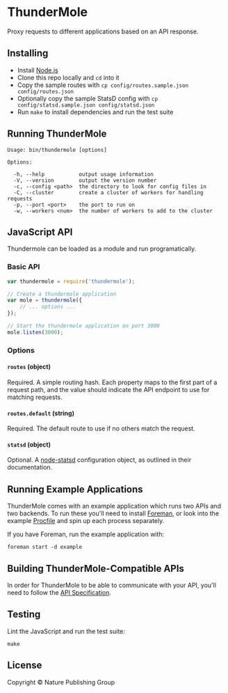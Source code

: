 
ThunderMole
===========

Proxy requests to different applications based on an API response.


Installing
----------

- Install [Node.js][node]
- Clone this repo locally and `cd` into it
- Copy the sample routes with `cp config/routes.sample.json config/routes.json`
- Optionally copy the sample StatsD config with `cp config/statsd.sample.json config/statsd.json`
- Run `make` to install dependencies and run the test suite


Running ThunderMole
-------------------

```
Usage: bin/thundermole [options]

Options:

  -h, --help           output usage information
  -V, --version        output the version number
  -c, --config <path>  the directory to look for config files in
  -C, --cluster        create a cluster of workers for handling requests
  -p, --port <port>    the port to run on
  -w, --workers <num>  the number of workers to add to the cluster
```


JavaScript API
--------------

Thundermole can be loaded as a module and run programatically.


### Basic API

```js
var thundermole = require('thundermole');

// Create a thundermole application
var mole = thundermole({
    // ... options ...
});

// Start the thundermole application on port 3000
mole.listen(3000);
```


### Options

#### `routes` (object)

Required. A simple routing hash. Each property maps to the first part of a request path, and the value should indicate the API endpoint to use for matching requests.

#### `routes.default` (string)

Required. The default route to use if no others match the request.

#### `statsd` (object)

Optional. A [node-statsd][node-statsd] configuration object, as outlined in their documentation.



Running Example Applications
----------------------------

ThunderMole comes with an example application which runs two APIs and two backends. To run these you'll need to install [Foreman][foreman], or look into the example [Procfile](example/Procfile) and spin up each process separately.

If you have Foreman, run the example application with:

```
foreman start -d example
```


Building ThunderMole-Compatible APIs
------------------------------------

In order for ThunderMole to be able to communicate with your API, you'll need to follow the [API Specification](/docs/API-Specification.md).


Testing
-------

Lint the JavaScript and run the test suite:

```
make
```


License
-------

Copyright &copy; Nature Publishing Group



[foreman]: https://github.com/ddollar/foreman
[node]: https://nodejs.org/
[node-statsd]: https://github.com/sivy/node-statsd
